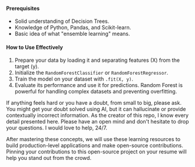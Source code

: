 #### Prerequisites
* Solid understanding of Decision Trees.
* Knowledge of Python, Pandas, and Scikit-learn.
* Basic idea of what "ensemble learning" means.

#### How to Use Effectively
1.  Prepare your data by loading it and separating features (X) from the target (y).
2.  Initialize the `RandomForestClassifier` or `RandomForestRegressor`.
3.  Train the model on your dataset with `.fit(X, y)`.
4.  Evaluate its performance and use it for predictions. Random Forest is powerful for handling complex datasets and preventing overfitting.

If anything feels hard or you have a doubt, from small to big, please ask. You might get your doubt solved using AI, but it can hallucinate or provide contextually incorrect information. As the creator of this repo, I know every detail presented here. Please have an open mind and don't hesitate to drop your questions. I would love to help, 24/7.

After mastering these concepts, we will use these learning resources to build production-level applications and make open-source contributions. Pinning your contributions to this open-source project on your resume will help you stand out from the crowd.
